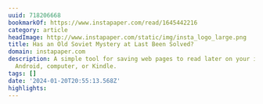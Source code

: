 ```yaml
---
uuid: 718206668
bookmarkOf: https://www.instapaper.com/read/1645442216
category: article
headImage: http://www.instapaper.com/static/img/insta_logo_large.png
title: Has an Old Soviet Mystery at Last Been Solved?
domain: instapaper.com
description: A simple tool for saving web pages to read later on your iPhone, iPad,
  Android, computer, or Kindle.
tags: []
date: '2024-01-20T20:55:13.568Z'
highlights: 
---
```



